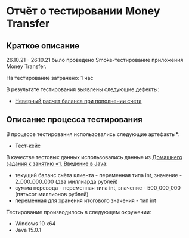 # Отчёт о тестировании Money Transfer

## Краткое описание

26.10.21 - 26.10.21 было проведено Smoke-тестирование приложения Money Transfer.

На тестирование затрачено: 1 час

В результате тестирования выявлены следующие дефекты:
* [Неверный расчет баланса при пополнении счета](https://github.com/AlekseyAlekseev/QA_MoneyTransfer/issues/1)

## Описание процесса тестирования

В процессе тестирования использовались следующие артефакты*:
* Тест-кейс

В качестве тестовых данных использовались данные из [Домашнего задания к занятию «1. Введение в Java](https://github.com/netology-code/javaqa-homeworks/blob/master/intro/MERGED.md):
* текущий баланс счёта клиента - переменная типа int, значение - 2_000_000_000 (два миллиарда рублей)
* сумма перевода - переменная типа int, значение - 500_000_000 (пятьсот миллионов рублей)
* переменная для хранения итогового значения - тип int

Тестирование производилось в следующем окружении:
* Windows 10 x64
* Java 15.0.1